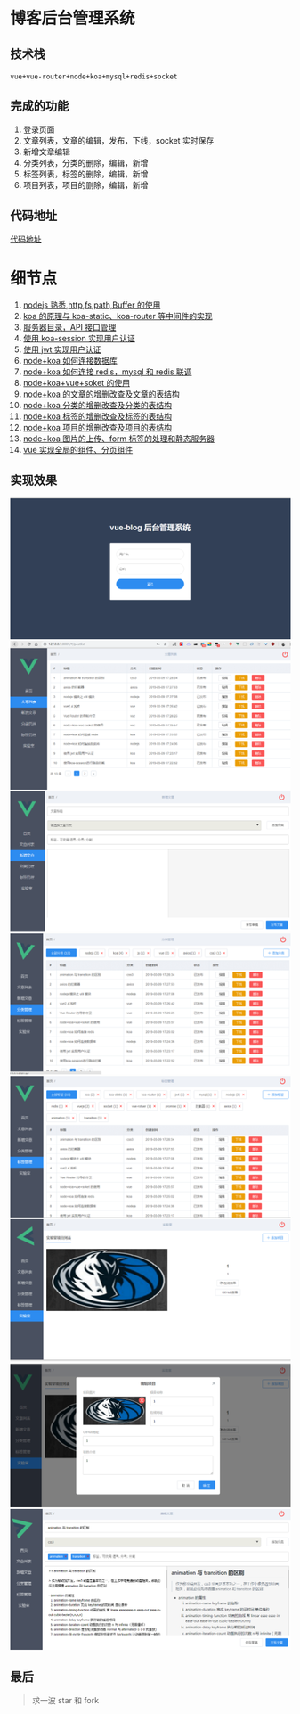 # 博客后台管理系统

## 技术栈

`vue+vue-router+node+koa+mysql+redis+socket`

## 完成的功能

1. 登录页面
2. 文章列表，文章的编辑，发布，下线，socket 实时保存
3. 新增文章编辑
4. 分类列表，分类的删除，编辑，新增
5. 标签列表，标签的删除，编辑，新增
6. 项目列表，项目的删除，编辑，新增

## 代码地址

[代码地址](https://github.com/dirkhe1051931999/vue-blog-management)

# 细节点

1. [nodejs 熟悉,http,fs,path,Buffer 的使用](https://github.com/dirkhe1051931999/hjBlog/blob/master/blog-management/lessons/01.md)
2. [koa 的原理与 koa-static、koa-router 等中间件的实现](https://github.com/dirkhe1051931999/hjBlog/blob/master/blog-management/lessons/02.md)
3. [服务器目录，API 接口管理](https://github.com/dirkhe1051931999/hjBlog/blob/master/blog-management/lessons/03.md)
4. [使用 koa-session 实现用户认证](https://github.com/dirkhe1051931999/hjBlog/blob/master/blog-management/lessons/04.md)
5. [使用 jwt 实现用户认证](https://github.com/dirkhe1051931999/hjBlog/blob/master/blog-management/lessons/05.md)
6. [node+koa 如何连接数据库](https://github.com/dirkhe1051931999/hjBlog/blob/master/blog-management/lessons/06.md)
7. [node+koa 如何连接 redis，mysql 和 redis 联调](https://github.com/dirkhe1051931999/hjBlog/blob/master/blog-management/lessons/07.md)
8. [node+koa+vue+soket 的使用](https://github.com/dirkhe1051931999/hjBlog/blob/master/blog-management/lessons/08.md)
9. [node+koa 的文章的增删改查及文章的表结构](https://github.com/dirkhe1051931999/hjBlog/blob/master/blog-management/lessons/09.md)
10. [node+koa 分类的增删改查及分类的表结构](https://github.com/dirkhe1051931999/hjBlog/blob/master/blog-management/lessons/10.md)
11. [node+koa 标签的增删改查及标签的表结构](https://github.com/dirkhe1051931999/hjBlog/blob/master/blog-management/lessons/11.md)
12. [node+koa 项目的增删改查及项目的表结构](https://github.com/dirkhe1051931999/hjBlog/blob/master/blog-management/lessons/12.md)
13. [node+koa 图片的上传、form 标签的处理和静态服务器](https://github.com/dirkhe1051931999/hjBlog/blob/master/blog-management/lessons/13.md)
14. [vue 实现全局的组件、分页组件](https://github.com/dirkhe1051931999/hjBlog/blob/master/blog-management/lessons/14.md)

## 实现效果
![效果1](https://github.com/dirkhe1051931999/vue-blog-management/blob/master/screenshot/1.png)
![效果2](https://github.com/dirkhe1051931999/vue-blog-management/blob/master/screenshot/2.png)
![效果3](https://github.com/dirkhe1051931999/vue-blog-management/blob/master/screenshot/3.png)
![效果4](https://github.com/dirkhe1051931999/vue-blog-management/blob/master/screenshot/4.png)
![效果5](https://github.com/dirkhe1051931999/vue-blog-management/blob/master/screenshot/5.png)
![效果6](https://github.com/dirkhe1051931999/vue-blog-management/blob/master/screenshot/6.png)
![效果7](https://github.com/dirkhe1051931999/vue-blog-management/blob/master/screenshot/7.png)
![效果8](https://github.com/dirkhe1051931999/vue-blog-management/blob/master/screenshot/8.png)

## 最后

> 求一波 star 和 fork
